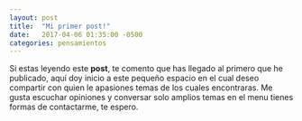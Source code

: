 ```yaml
---
layout: post
title:  "Mi primer post!"
date:   2017-04-06 01:35:00 -0500
categories: pensamientos
---
```

Si estas leyendo este **post**, te comento que has llegado al primero que he publicado, aquí doy inicio a este pequeño espacio en el cual deseo compartir con quien le apasiones temas de los cuales encontraras.
Me gusta escuchar opiniones y conversar solo amplios temas en el menu tienes formas de contactarme, te espero.
